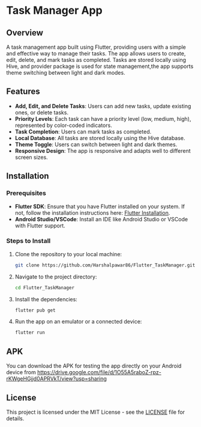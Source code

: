 # Task Manager App

## Overview
A task management app built using Flutter, providing users with a simple and effective way to manage their tasks. The app allows users to create, edit, delete, and mark tasks as completed. Tasks are stored locally using Hive, and provider package is used for state management,the app supports theme switching between light and dark modes.

## Features
- **Add, Edit, and Delete Tasks**: Users can add new tasks, update existing ones, or delete tasks.
- **Priority Levels**: Each task can have a priority level (low, medium, high), represented by color-coded indicators.
- **Task Completion**: Users can mark tasks as completed.
- **Local Database**: All tasks are stored locally using the Hive database.
- **Theme Toggle**: Users can switch between light and dark themes.
- **Responsive Design**: The app is responsive and adapts well to different screen sizes.

## Installation

### Prerequisites
- **Flutter SDK**: Ensure that you have Flutter installed on your system. If not, follow the installation instructions here: [Flutter Installation](https://flutter.dev/docs/get-started/install).
- **Android Studio/VSCode**: Install an IDE like Android Studio or VSCode with Flutter support.

### Steps to Install
1. Clone the repository to your local machine:
    ```bash
    git clone https://github.com/Harshalpawar86/Flutter_TaskManager.git
    ```

2. Navigate to the project directory:
    ```bash
    cd Flutter_TaskManager
    ```

3. Install the dependencies:
    ```bash
    flutter pub get
    ```

4. Run the app on an emulator or a connected device:
    ```bash
    flutter run
    ```

## APK
You can download the APK for testing the app directly on your Android device from https://drive.google.com/file/d/1O55A5raboZ-rpz-rKWgeHGjjd0APRVkT/view?usp=sharing

## License
This project is licensed under the MIT License - see the [LICENSE](LICENSE) file for details.
